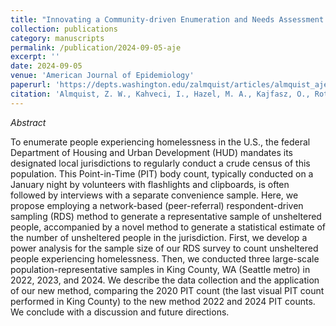 ```yaml
---
title: "Innovating a Community-driven Enumeration and Needs Assessment of People Experiencing Homelessness: A Network Sampling Approach for the HUD-Mandated Point-in-Time Count"
collection: publications
category: manuscripts
permalink: /publication/2024-09-05-aje
excerpt: ''
date: 2024-09-05
venue: 'American Journal of Epidemiology'
paperurl: 'https://depts.washington.edu/zalmquist/articles/almquist_aje.pdf'
citation: 'Almquist, Z. W., Kahveci, I., Hazel, M. A., Kajfasz, O., Rothfolk, J., Guilmette, C., Anderson, M.C., Ozeryansky, L & Hagopian, A. (2024). <a href="https://doi.org/10.1093/aje/kwae342">Innovating a Community-driven Enumeration and Needs Assessment of People Experiencing Homelessness: A Network Sampling Approach for the HUD-Mandated Point-in-Time Count</a>. <i>American Journal of Epidemiology</i>.'
---
```


*Abstract* 

To enumerate people experiencing homelessness in the U.S., the federal Department of Housing and Urban Development (HUD) mandates its designated local jurisdictions to regularly conduct a crude census of this population. This Point-in-Time (PIT) body count, typically conducted on a January night by volunteers with flashlights and clipboards, is often followed by interviews with a separate convenience sample. Here, we propose employing a network-based (peer-referral) respondent-driven sampling (RDS) method to generate a representative sample of unsheltered people, accompanied by a novel method to generate a statistical estimate of the number of unsheltered people in the jurisdiction. First, we develop a power analysis for the sample size of our RDS survey to count unsheltered people experiencing homelessness. Then, we conducted three large-scale population-representative samples in King County, WA (Seattle metro) in 2022, 2023, and 2024. We describe the data collection and the application of our new method, comparing the 2020 PIT count (the last visual PIT count performed in King County) to the new method 2022 and 2024 PIT counts. We conclude with a discussion and future directions.
